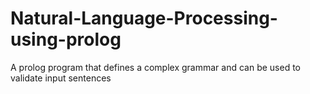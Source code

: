 # Natural-Language-Processing-using-prolog
A prolog program that defines a complex grammar and can be used to validate input sentences
